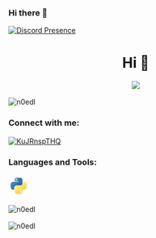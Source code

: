 ### Hi there 👋
[![Discord Presence](https://lanyard.cnrad.dev/api/925538473044234260?hideBadges=true)](https://discord.com/users/925538473044234260?hideBadges=true)


<h1 align="center">Hi 👋</h1>

<div align="center">
    <img src="https://lanyard.cnrad.dev/api/925538473044234260?hideBadges=true">
</div>

<p align="left"> <img src="https://komarev.com/ghpvc/?username=n0edl&label=Profile%20views&color=0e75b6&style=flat" alt="n0edl" /> </p>

<h3 align="left">Connect with me:</h3>
<p align="left">
<a href="https://discord.gg/KuJRnspTHQ" target="blank"><img align="center" src="https://raw.githubusercontent.com/rahuldkjain/github-profile-readme-generator/master/src/images/icons/Social/discord.svg" alt="KuJRnspTHQ" height="30" width="40" /></a>
</p>

<h3 align="left">Languages and Tools:</h3>
<p align="left"> <a href="https://www.python.org" target="_blank" rel="noreferrer"> <img src="https://raw.githubusercontent.com/devicons/devicon/master/icons/python/python-original.svg" alt="python" width="40" height="40"/> </a> </p>

<p><img align="center" src="https://github-readme-stats.vercel.app/api/top-langs?username=n0edl&show_icons=true&locale=en&layout=compact" alt="n0edl" /></p>

<p><img align="center" src="https://github-readme-streak-stats.herokuapp.com/?user=n0edl&" alt="n0edl" /></p>
